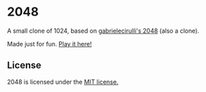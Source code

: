 # 2048
A small clone of 1024, based on [gabrielecirulli's 2048](https://github.com/gabrielecirulli/2048) (also a clone).

Made just for fun. [Play it here!](http://2048.codeyu.com)

## License
2048 is licensed under the [MIT license.](https://github.com/gabrielecirulli/2048/blob/master/LICENSE.txt)
